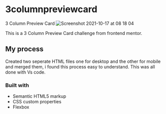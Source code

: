 # 3columnpreviewcard
3 Column Preview Card
![Screenshot 2021-10-17 at 08 18 04](https://user-images.githubusercontent.com/50029126/137616133-e4cab35a-d066-4176-946f-bd535f144bd0.png)

This is a 3 Column Preview Card challenge from frontend mentor.

## My process

Created two seperate HTML files one for desktop and the other for mobile and merged them, i found this process easy to understand. This was all done with Vs code.

### Built with

- Semantic HTML5 markup
- CSS custom properties
- Flexbox
